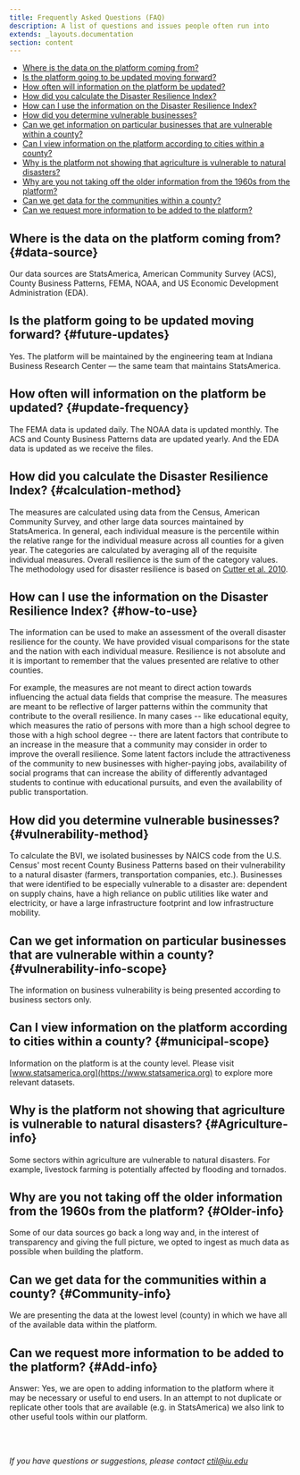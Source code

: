 ```yaml
---
title: Frequently Asked Questions (FAQ)
description: A list of questions and issues people often run into
extends: _layouts.documentation
section: content
---
```



- [Where is the data on the platform coming from?](#data-source)
- [Is the platform going to be updated moving forward?](#future-updates)
- [How often will information on the platform be updated?](#update-frequency)
- [How did you calculate the Disaster Resilience Index?](#calculation-method)
- [How can I use the information on the Disaster Resilience Index?](#how-to-use)
- [How did you determine vulnerable businesses?](#vulnerability-method)
- [Can we get information on particular businesses that are vulnerable within a county?](#vulnerability-info-scope)
- [Can I view information on the platform according to cities within a county?](#municipal-scope)
- [Why is the platform not showing that agriculture is vulnerable to natural disasters?](#Agriculture-info)
- [Why are you not taking off the older information from the 1960s from the platform?](#Older-info)
- [Can we get data for the communities within a county?](#Community-info)
- [Can we request more information to be added to the platform?](#Add-info)


## Where is the data on the platform coming from? {#data-source}
Our data sources are StatsAmerica, American Community Survey (ACS), County Business Patterns, FEMA, NOAA, and US Economic Development Administration (EDA).

## Is the platform going to be updated moving forward? {#future-updates}
Yes. The platform will be maintained by the engineering team at Indiana Business Research Center — the same team that maintains StatsAmerica.

## How often will information on the platform be updated? {#update-frequency}
The FEMA data is updated daily. The NOAA data is updated monthly. The ACS and County Business Patterns data are updated yearly. And the EDA data is updated as we receive the files.  

## How did you calculate the Disaster Resilience Index? {#calculation-method}
The measures are calculated using data from the Census, American Community Survey, and other large data sources maintained by StatsAmerica. In general, each individual measure is the percentile within the relative range for the individual measure across all counties for a given year. The categories are calculated by averaging all of the requisite individual measures. Overall resilience is the sum of the category values. The methodology used for disaster resilience is based on [Cutter et al. 2010](http://resiliencesystem.com/sites/default/files/Cutter_jhsem.2010.7.1.1732.pdf). 

## How can I use the information on the Disaster Resilience Index? {#how-to-use}
The information can be used to make an assessment of the overall disaster resilience for the county. We have provided visual comparisons for the state and the nation with each individual measure. Resilience is not absolute and it is important to remember that the values presented are relative to other counties.

For example, the measures are not meant to direct action towards influencing the actual data fields that comprise the measure. The measures are meant to be reflective of larger patterns within the community that contribute to the overall resilience. In many cases -- like educational equity, which measures the ratio of persons with more than a high school degree to those with a high school degree -- there are latent factors that contribute to an increase in the measure that a community may consider in order to improve the overall resilience. Some latent factors include the attractiveness of the community to new businesses with higher-paying jobs, availability of social programs that can increase the ability of differently advantaged students to continue with educational pursuits, and even the availability of public transportation.

## How did you determine vulnerable businesses? {#vulnerability-method}
To calculate the BVI, we isolated businesses by NAICS code from the U.S. Census' most recent County Business Patterns based on their vulnerability to a natural disaster (farmers, transportation companies, etc.). Businesses that were identified to be especially vulnerable to a disaster are: dependent on supply chains, have a high reliance on public utilities like water and electricity, or have a large infrastructure footprint and low infrastructure mobility.

## Can we get information on particular businesses that are vulnerable within a county? {#vulnerability-info-scope}
The information on business vulnerability is being presented according to business sectors only. 

## Can I view information on the platform according to cities within a county? {#municipal-scope}
Information on the platform is at the county level. Please visit [www.statsamerica.org](https://www.statsamerica.org) to explore more relevant datasets.

## Why is the platform not showing that agriculture is vulnerable to natural disasters? {#Agriculture-info}
Some sectors within agriculture are vulnerable to natural disasters. For example, livestock farming is potentially affected by flooding and tornados.

## Why are you not taking off the older information from the 1960s from the platform? {#Older-info}
Some of our data sources go back a long way and, in the interest of transparency and giving the full picture, we opted to ingest as much data as possible when building the platform.

## Can we get data for the communities within a county? {#Community-info}
We are presenting the data at the lowest level (county) in which we have all of the available data within the platform.

## Can we request more information to be added to the platform? {#Add-info}
Answer: Yes, we are open to adding information to the platform where it may be necessary or useful to end users. In an attempt to not duplicate or replicate other tools that are available (e.g. in StatsAmerica) we also link to other useful tools within our platform.

<br/><br/>

_If you have questions or suggestions, please contact 
[ctil@iu.edu](ctil@iu.edu)_